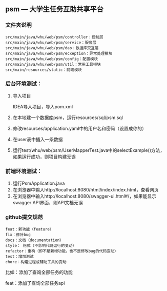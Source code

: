 ## psm — 大学生任务互助共享平台

### 文件夹说明
```
src/main/java/whu/web/psm/controller：控制层
src/main/java/whu/web/psm/service：服务层
src/main/java/whu/web/psm/dao：数据库交互层
src/main/java/whu/web/psm/ecxeption：异常处理模块
src/main/java/whu/web/psm/config：配置模块
src/main/java/whu/web/psm/util：常用工具模块
src/main/resources/static：前端模块
```



### 后台环境测试：

1. 导入项目

   IDEA导入项目，导入pom.xml

2. 在本地建一个数据库psm，运行resources/sql/psm.sql

3. 修改resources/application.yaml中的用户名和密码（设置成你的）

4. 在user表中插入一条数据

5. 运行test/whu/web/psm/UserMapperTest.java中的selectExample()方法，如果运行成功，则项目构建无误



### 前端环境测试：

1. 运行PsmApplication.java
2. 在浏览器中输入http://localhost:8080/html/index/index.html，查看网页
3. 在浏览器中输入http://localhost:8080/swagger-ui.html#/，如果能显示swagger API界面，则API文档无误



### github提交规范

```
feat：新功能（feature）
fix：修补bug
docs：文档（documentation）
style： 格式（不影响代码运行的变动）
refactor：重构（即不是新增功能，也不是修改bug的代码变动）
test：增加测试
chore：构建过程或辅助工具的变动
```

比如：添加了查询全部任务的功能

feat：添加了查询全部任务api
